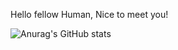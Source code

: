 Hello fellow Human, Nice to meet you!

![Anurag's GitHub stats](https://github-readme-stats.vercel.app/api?username=iArsene69&show_icons=true&theme=tokyonight)
